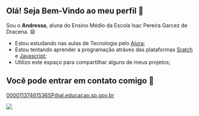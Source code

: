 ## Olá! Seja Bem-Vindo ao meu perfil 👋
Sou o **Andressa**, aluna do Ensino Médio da Escola Isac Pereira Garcez de Dracena. 😧

- Estou estudando nas aulas de Tecnologia pelo [Alura](https://www.alura.com.br);
- Estou tentando aprender a programação atráves das plataformas [Sratch](https://scratch.mit.edu/) e [Javascript](https://editor.p5js.org/);
- Utilizo este espaço para compartilhar alguns de meus projetos;

## Você pode entrar em contato comigo 📧

00001137461536SP@al.educacao.sp.gov.br

![](https://media.tenor.com/T0NGb5cZ4wEAAAAM/kittensleep-cute.gif)
